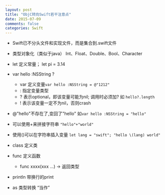```yaml
---
layout: post
title: "ObjC转向Swift若干注意点"
date: 2015-07-09
comments: false
categories: Swift
---
```

* Swift已不分头文件和实现文件，而是集合到.swift文件
* 类型对象化（类似于java） Int、Float、Double、Bool、Character
* let 定义常量； let pi = 3.14
* var hello :NSString ?
	* var 定义变量`var hello :NSString = @"1212"`
	* : 指定变量类型
	* ? 表示optional，即该变量可能为nil; 调用时必须加? 如 `hello?.length`
	* ! 表示该变量一定不为nil，否则crash

* @"hello"不存在了,变回了"hello" 如`var hello :NSString = "hello"`
* 可以使用+来拼接字符串 `"hello"+"world"`
* 使用\()可以在字符串插入变量 `let lang = "swift"; "hello \(lang) world"`
* class 定义类
* func 定义函数
	* func xxxx(xxx ...) -> 返回类型
	 
* println 带换行的print
* as 类型转换 “当作”